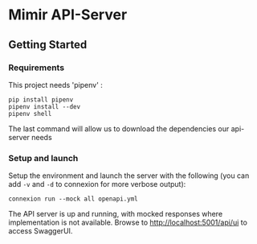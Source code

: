 # Mimir API-Server

## Getting Started

### Requirements
This project needs 'pipenv' :
```
pip install pipenv
pipenv install --dev
pipenv shell
```
The last command will allow us to download the dependencies our api-server needs

### Setup and launch
Setup the environment and launch the server with the following (you can add `-v` and `-d` to connexion for more verbose output):
```
connexion run --mock all openapi.yml
```
The API server is up and running, with mocked responses where implementation is not available. 
Browse to [http://localhost:5001/api/ui](http://localhost:5001/api/ui) to access SwaggerUI.

